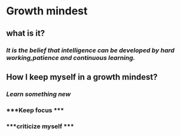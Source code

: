 # **Growth mindest**

## what is it?


###  *It is the belief that intelligence can be developed by hard working,patience and continuous learning.* 

## How I keep myself in a growth mindest?
###   ***Learn something new***
###  ***Keep focus *** 
###  ***criticize myself *** 





